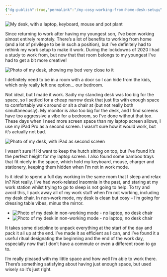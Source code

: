 ```yaml
---
{"dg-publish":true,"permalink":"/my-cosy-working-from-home-desk-setup/","title":"My cosy working from home desk setup","tags":["home","wfh"],"created":"2023-01-30T08:22:55.280+08:00","updated":"2023-11-01T15:05:13.874+08:00"}
---
```



<img src="assets/desk1.jpeg" alt="My desk, with a laptop, keyboard, mouse and pot plant" class="superwide">

Since returning to work after having my youngest son, I've been working almost entirely remotely. There’s a lot of benefits to working from home (and a lot of privilege to be in such a position), but I’ve definitely had to rethink my work setup to make it work. During the lockdowns of 2020 I had a study to work from, but now that that room belongs to my youngest I've had to get a bit more creative!

<img src="assets/desk2.jpeg" alt="Photo of my desk, showing my bed very close to it">

I definitely need to be in a room with a door so I can hide from the kids, which only really left one option… our bedroom.

Not ideal, but I made it work. Sadly my standing desk was too big for the space, so I settled for a cheap narrow desk that just fits with enough space to comfortably walk around or sit a chair at (but not really both simultaneously). My monitor is also too big for the desk, and I find screens have too aggressive a vibe for a bedroom, so I’ve done without that too. These days when I need more screen space than my laptop screen allows, I use my iPad Pro as a second screen. I wasn’t sure how it would work, but it’s actually not bad.

<img src="assets/desk3.jpeg" alt="Photo of my desk, with iPad as second screen">

I wasn’t sure if I’d want to keep the hutch sitting on top, but I’ve found it’s the perfect height for my laptop screen. I also found some bamboo trays that fit nicely in the space, which hold my keyboard, mouse, charger and stationery, keeping them hidden when I’m not in work mode.

Is it ideal to spend a full day working in the same room that I sleep and relax in? Not really. I’ve had work-related insomnia in the past, and staring at my work station whilst trying to go to sleep is not going to help. To try and avoid this, I pack away all of my work stuff when I’m not working, including my desk chair. In non-work mode, my desk is clean but cosy – I’m going for dressing table vibes, minus the mirror.

<ul class="two-col-gallery superwide">
<li><img src="assets/desk4.jpeg" alt="Photo of my desk in non-working mode - no laptop, no desk chair"></li>
<li><img src="assets/desk5.jpeg" alt="Photo of my desk in non-working mode - no laptop, no desk chair"></li>
</ul>

It takes some discipline to unpack everything at the start of the day and pack it all up at the end. I’ve made it as efficient as I can, and I’ve found it a useful ritual designating the beginning and the end of the work day, especially now that I don’t have a commute or even a different room to go to.

I’m really pleased with my little space and how well I’m able to work there. There’s something satisfying about having just enough space, but used wisely so it’s just right.
